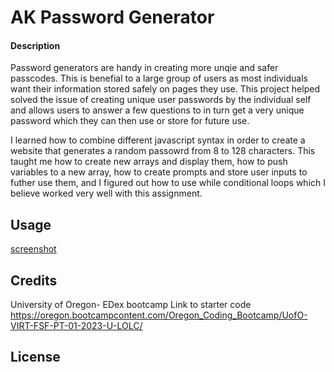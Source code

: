 # AK Password Generator

#### Description


Password generators are handy in creating more unqie and safer passcodes. This is benefial to a large group of users as most individuals want their information stored safely on pages they use. This project helped solved the issue of creating unique user passwords by the individual self and allows users to answer a few questions to in turn get a very unique password which they can then use or store for future use.

I learned how to combine different javascript syntax in order to create a website that generates a random passowrd from 8 to 128 characters. This taught me how to create new arrays and display them, how to push variables to a new array, how to create prompts and store user inputs to futher use them, and I figured out how to use while conditional loops which I believe worked very well with this assignment.



## Usage

[screenshot](assets/images/screenshot.png)

## Credits

University of Oregon- EDex bootcamp
  Link to starter code
  https://oregon.bootcampcontent.com/Oregon_Coding_Bootcamp/UofO-VIRT-FSF-PT-01-2023-U-LOLC/


## License


